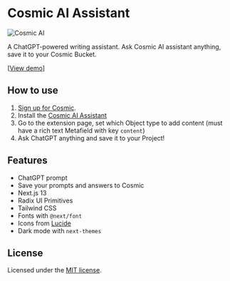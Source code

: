 # Cosmic AI Assistant
![Cosmic AI](https://imgix.cosmicjs.com/a0b69ba0-f672-11ed-985a-3383d9405b5e-AI-Assistant-1.png)

A ChatGPT-powered writing assistant. Ask Cosmic AI assistant anything, save it to your Cosmic Bucket.

[[View demo](https://cosmic-ai-assistant.vercel.app)]

## How to use
1. [Sign up for Cosmic](https://app.cosmicjs.com/signup).
2. Install the [Cosmic AI Assistant](https://www.cosmicjs.com/marketplace/extensions/cosmic-assistant)
6. Go to the extension page, set which Object type to add content (must have a rich text Metafield with key `content`)
7. Ask ChatGPT anything and save it to your Project!

## Features
- ChatGPT prompt
- Save your prompts and answers to Cosmic
- Next.js 13
- Radix UI Primitives
- Tailwind CSS
- Fonts with `@next/font`
- Icons from [Lucide](https://lucide.dev)
- Dark mode with `next-themes`

## License

Licensed under the [MIT license](/LICENSE.md).
